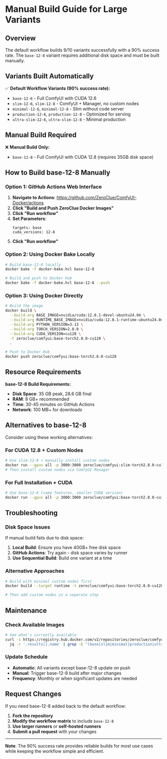# Manual Build Guide for Large Variants

## Overview

The default workflow builds 9/10 variants successfully with a 90% success rate. The `base-12-8` variant requires additional disk space and must be built manually.

## Variants Built Automatically

✅ **Default Workflow Variants (90% success rate):**
- `base-12-6` - Full ComfyUI with CUDA 12.6
- `slim-12-6`, `slim-12-8` - ComfyUI + Manager, no custom nodes
- `minimal-12-6`, `minimal-12-8` - Slim without code server
- `production-12-6`, `production-12-8` - Optimized for serving
- `ultra-slim-12-6`, `ultra-slim-12-8` - Minimal production

## Manual Build Required

❌ **Manual Build Only:**
- `base-12-8` - Full ComfyUI with CUDA 12.8 (requires 35GB disk space)

## How to Build base-12-8 Manually

### Option 1: GitHub Actions Web Interface

1. **Navigate to Actions**: https://github.com/ZeroClue/ComfyUI-Docker/actions
2. **Click "Build and Push ZeroClue Docker Images"**
3. **Click "Run workflow"**
4. **Set Parameters**:
   ```
   targets: base
   cuda_versions: 12-8
   ```
5. **Click "Run workflow"**

### Option 2: Using Docker Bake Locally

```bash
# Build base-12-8 locally
docker bake -f docker-bake.hcl base-12-8

# Build and push to Docker Hub
docker bake -f docker-bake.hcl base-12-8 --push
```

### Option 3: Using Docker Directly

```bash
# Build the image
docker build \
  --build-arg BASE_IMAGE=nvidia/cuda:12.8.1-devel-ubuntu24.04 \
  --build-arg RUNTIME_BASE_IMAGE=nvidia/cuda:12.8.1-runtime-ubuntu24.04 \
  --build-arg PYTHON_VERSION=3.13 \
  --build-arg TORCH_VERSION=2.8.0 \
  --build-arg CUDA_VERSION=cu128 \
  -t zeroclue/comfyui:base-torch2.8.0-cu128 \
  .

# Push to Docker Hub
docker push zeroclue/comfyui:base-torch2.8.0-cu128
```

## Resource Requirements

**base-12-8 Build Requirements:**
- **Disk Space**: 35 GB peak, 28.6 GB final
- **RAM**: 8 GB+ recommended
- **Time**: 30-45 minutes on GitHub Actions
- **Network**: 100 MB+ for downloads

## Alternatives to base-12-8

Consider using these working alternatives:

### For CUDA 12.8 + Custom Nodes
```bash
# Use slim-12-8 + manually install custom nodes
docker run --gpus all -p 3000:3000 zeroclue/comfyui:slim-torch2.8.0-cu128
# Then install custom nodes via ComfyUI Manager
```

### For Full Installation + CUDA
```bash
# Use base-12-6 (same features, smaller CUDA version)
docker run --gpus all -p 3000:3000 zeroclue/comfyui:base-torch2.8.0-cu126
```

## Troubleshooting

### Disk Space Issues
If manual build fails due to disk space:

1. **Local Build**: Ensure you have 40GB+ free disk space
2. **GitHub Actions**: Try again - disk space varies by runner
3. **Use Sequential Build**: Build one variant at a time

### Alternative Approaches
```bash
# Build with minimal custom nodes first
docker build --target runtime -t zeroclue/comfyui:base-torch2.8.0-cu128-minimal .

# Then add custom nodes in a separate step
```

## Maintenance

### Check Available Images
```bash
# See what's currently available
curl -s https://registry.hub.docker.com/v2/repositories/zeroclue/comfyui/tags/ | \
  jq -r '.results[].name' | grep -E "(base|slim|minimal|production|ultra-slim)"
```

### Update Schedule
- **Automatic**: All variants except base-12-8 update on push
- **Manual**: Trigger base-12-8 build after major changes
- **Frequency**: Monthly or when significant updates are needed

## Request Changes

If you need base-12-8 added back to the default workflow:

1. **Fork the repository**
2. **Modify the workflow matrix** to include `base-12-8`
3. **Use larger runners** or **self-hosted runners**
4. **Submit a pull request** with your changes

---

**Note**: The 90% success rate provides reliable builds for most use cases while keeping the workflow simple and efficient.